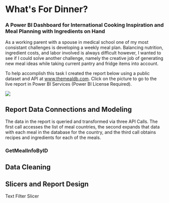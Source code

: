 # What's For Dinner?
### A Power BI Dashboard for International Cooking Inspiration and Meal Planning with Ingredients on Hand

As a working parent with a spouse in medical school one of my most consistant challenges is developing a weekly meal plan. Balancing nutrition, ingredient costs, and labor involved is always difficult however, I wanted to see if I could solve another challenge, namely the creative job of generating new meal ideas while taking current pantry and fridge items into account. 

To help accomplish this task I created the report below using a public dataset and API at www.themealdb.com. Click on the picture to go to the live report in Power BI Services (Power BI License Required).

[<img src="https://github.com/MattResner/Whats-For-Dinner/assets/123479836/14755883-3dba-48f7-937d-62b1af19e619">](https://app.powerbi.com/reportEmbed?reportId=707a53e4-cc09-4a2b-9776-f4383cfb8a68&autoAuth=true&ctid=464e15ea-9493-4708-95c2-66f24b51aef9)


## Report Data Connections and Modeling

The data in the report is queried and transformed via three API Calls. The first call accesses the list of meal countries, the second expands that data with each meal in the database for the country, and the third call obtains recipes and ingredients for each of the meals. 

### 

### GetMealInfoByID

## Data Cleaning

## Slicers and Report Design

Text Filter Slicer 
